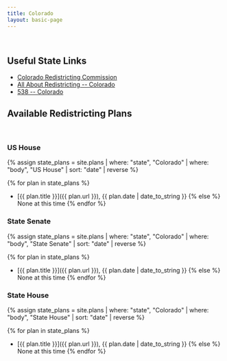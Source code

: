 ```yaml
---
title: Colorado
layout: basic-page
---
```


<br>

Useful State Links
---

- [Colorado Redistricting Commission](https://redistricting.colorado.gov/)
- [All About Redistricting -- Colorado](https://redistricting.lls.edu/state/colorado/?cycle=2020&level=Congress&startdate=)
- [538 -- Colorado](https://projects.fivethirtyeight.com/redistricting-2022-maps/colorado/)

Available Redistricting Plans
---

<br>

### US House

{% assign state_plans = site.plans | where: "state", "Colorado" | where: "body", "US House" | sort: "date" | reverse %}

{% for plan in state_plans %}
- [{{ plan.title }}]({{ plan.url }}), {{ plan.date | date_to_string }}
{% else %}
None at this time
{% endfor %}

### State Senate

{% assign state_plans = site.plans | where: "state", "Colorado" | where: "body", "State Senate" | sort: "date" | reverse %}

{% for plan in state_plans %}
- [{{ plan.title }}]({{ plan.url }}), {{ plan.date | date_to_string }}
{% else %}
None at this time
{% endfor %}


### State House

{% assign state_plans = site.plans | where: "state", "Colorado" | where: "body", "State House" | sort: "date" | reverse %}

{% for plan in state_plans %}
- [{{ plan.title }}]({{ plan.url }}), {{ plan.date | date_to_string }}
{% else %}
None at this time
{% endfor %}
